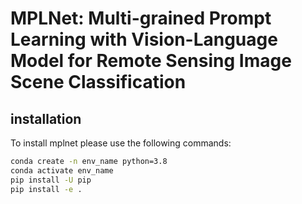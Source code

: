 # MPLNet:  Multi-grained Prompt Learning with Vision-Language Model for Remote Sensing Image Scene Classification

## installation

To install mplnet please use the following commands:

```bash
conda create -n env_name python=3.8
conda activate env_name
pip install -U pip
pip install -e .
```

